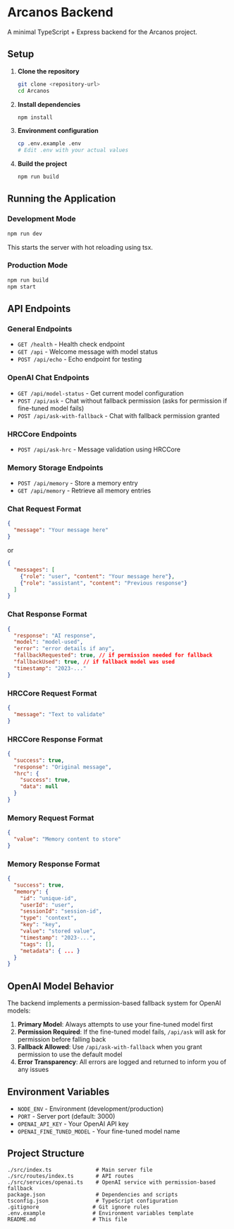 # Arcanos Backend

A minimal TypeScript + Express backend for the Arcanos project.

## Setup

1. **Clone the repository**
   ```bash
   git clone <repository-url>
   cd Arcanos
   ```

2. **Install dependencies**
   ```bash
   npm install
   ```

3. **Environment configuration**
   ```bash
   cp .env.example .env
   # Edit .env with your actual values
   ```

4. **Build the project**
   ```bash
   npm run build
   ```

## Running the Application

### Development Mode
```bash
npm run dev
```
This starts the server with hot reloading using tsx.

### Production Mode
```bash
npm run build
npm start
```

## API Endpoints

### General Endpoints
- `GET /health` - Health check endpoint
- `GET /api` - Welcome message with model status
- `POST /api/echo` - Echo endpoint for testing

### OpenAI Chat Endpoints
- `GET /api/model-status` - Get current model configuration
- `POST /api/ask` - Chat without fallback permission (asks for permission if fine-tuned model fails)
- `POST /api/ask-with-fallback` - Chat with fallback permission granted

### HRCCore Endpoints
- `POST /api/ask-hrc` - Message validation using HRCCore

### Memory Storage Endpoints
- `POST /api/memory` - Store a memory entry
- `GET /api/memory` - Retrieve all memory entries

### Chat Request Format
```json
{
  "message": "Your message here"
}
```
or
```json
{
  "messages": [
    {"role": "user", "content": "Your message here"},
    {"role": "assistant", "content": "Previous response"}
  ]
}
```

### Chat Response Format
```json
{
  "response": "AI response",
  "model": "model-used",
  "error": "error details if any",
  "fallbackRequested": true, // if permission needed for fallback
  "fallbackUsed": true, // if fallback model was used
  "timestamp": "2023-..."
}
```

### HRCCore Request Format
```json
{
  "message": "Text to validate"
}
```

### HRCCore Response Format
```json
{
  "success": true,
  "response": "Original message",
  "hrc": {
    "success": true,
    "data": null
  }
}
```

### Memory Request Format
```json
{
  "value": "Memory content to store"
}
```

### Memory Response Format
```json
{
  "success": true,
  "memory": {
    "id": "unique-id",
    "userId": "user",
    "sessionId": "session-id",
    "type": "context",
    "key": "key",
    "value": "stored value",
    "timestamp": "2023-...",
    "tags": [],
    "metadata": { ... }
  }
}
```

## OpenAI Model Behavior

The backend implements a permission-based fallback system for OpenAI models:

1. **Primary Model**: Always attempts to use your fine-tuned model first
2. **Permission Required**: If the fine-tuned model fails, `/api/ask` will ask for permission before falling back
3. **Fallback Allowed**: Use `/api/ask-with-fallback` when you grant permission to use the default model
4. **Error Transparency**: All errors are logged and returned to inform you of any issues

## Environment Variables

- `NODE_ENV` - Environment (development/production)
- `PORT` - Server port (default: 3000)
- `OPENAI_API_KEY` - Your OpenAI API key
- `OPENAI_FINE_TUNED_MODEL` - Your fine-tuned model name

## Project Structure

```
./src/index.ts              # Main server file
./src/routes/index.ts       # API routes
./src/services/openai.ts    # OpenAI service with permission-based fallback
package.json                # Dependencies and scripts
tsconfig.json               # TypeScript configuration
.gitignore                 # Git ignore rules
.env.example               # Environment variables template
README.md                  # This file
```
